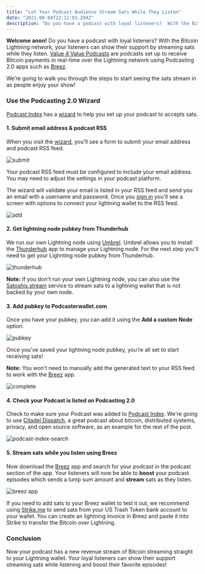 ```yaml
---
title: "Let Your Podcast Audience Stream Sats While They Listen"
date: "2021-08-04T22:12:03.284Z"
description: "Do you have a podcast with loyal listeners?  With the Bitcoin Lightning network, your users can stream sats while they listen to show their support."
---
```

**Welcome anon!**  Do you have a podcast with loyal listeners?  With the Bitcoin Lightning network, your listeners can show their support by streaming sats while they listen.  [Value 4 Value Podcasts](https://podcastindex.org/podcast/value4value) are podcasts set up to receive Bitcoin payments in real-time over the Lightning network using Podcasting 2.0 apps such as [Breez](https://breez.technology/).

We’re going to walk you through the steps to start seeing the sats stream in as people enjoy your show!

### Use the Podcasting 2.0 Wizard

[Podcast Index](https://podcastindex.org/) has a [wizard](https://podcasterwallet.com/) to help you set up your podcast to accepts sats.

#### 1. Submit email address & podcast RSS

When you visit the [wizard](https://podcasterwallet.com/), you'll see a form to submit your email address and podcast RSS feed.

![submit](./submit.png)


Your podcast RSS feed must be configured to include your email address.  You may need to adjust the settings in your podcast platform.

The wizard will validate your email is listed in your RSS feed and send you an email with a username and password.  Once you [sign in](https://podcasterwallet.com/sign-in) you'll see a screen with options to connect your lightning wallet to the RSS feed.

![add](./add.png)

#### 2. Get lightning node pubkey from Thunderhub

We run our own Lightning node using [Umbrel](https://getumbrel.com/).  Umbrel allows you to install the [Thunderhub](https://thunderhub.io/) app to manage your Lightning node.  For the next step you'll need to get your Lighnting node pubkey from Thunderhub.

![thunderhub](./thunderhub.png)

**Note:**  If you don't run your own Lightning node, you can also use the [Satoshis.stream](https://satoshis.stream/) service to stream sats to a lightning wallet that is not backed by your own node.

#### 3. Add pubkey to Podcasterwallet.com

Once you have your pubkey, you can add it using the **Add a custom Node** option.

![pubkey](./pubkey.png)


Once you've saved your lightning node pubkey, you’re all set to start receiving sats!  

**Note:** You won't need to manually add the generated text to your RSS feed to work with the [Breez](https://breez.technology/) app.

![complete](./complete.png)

#### 4. Check your Podcast is listed on Podcasting 2.0

Check to make sure your Podcast was added to [Podcast Index](https://podcastindex.org/).  We're going to use
[Citadel Dispatch](https://citadeldispatch.com/), a great podcast about bitcoin, distributed systems, privacy, and open source software, as an example for the rest of the post.

![podcast-index-search](./podcast-index-search.png)

#### 5. Stream sats while you listen using Breez

Now download the [Breez](https://breez.technology/) app and search for your podcast in the podcast section of the app.  Your listeners will now be able to **boost** your podcast episodes which sends a lump sum amount and **stream** sats as they listen.


![breez app](./breez.jpeg#width=32px;height=32px)

If you need to add sats to your Breez wallet to test it out, we recommend using [Strike.me](https://strike.me/) to send sats from your US Trash Token bank account to your wallet.  You can create an lightning invoice in Breez and paste it into Strike to transfer the Bitcoin over Lightning.

### Conclusion

Now your podcast has a new revenue stream of Bitcoin streaming straight to your Lightning wallet.  Your loyal listeners can show their support streaming sats while listening and boost their favorite episodes!
